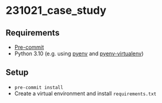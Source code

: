 # 231021_case_study

## Requirements

- [Pre-commit](https://pre-commit.com/#install)
- Python 3.10 (e.g. using [pyenv](https://github.com/pyenv/pyenv) and [pyenv-virtualenv](https://github.com/pyenv/pyenv-virtualenv))

## Setup

- `pre-commit install`
- Create a virtual environment and install `requirements.txt`
